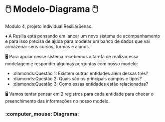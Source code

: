 # <h1>:computer_mouse: Modelo-Diagrama :computer_mouse:</h1>
Modulo 4, projeto individual Resilia/Senac.

:diamonds: A Resilia está pensando em lançar um novo sistema de acompanhamento e para isso precisa de ajuda para modelar um banco de dados que vai armazenar seus cursos, turmas e alunos.

:desktop_computer: Para apoiar nesse sistema recebemos a tarefa de realizar essa modelagem e responder algumas perguntas com nosso modelo:
<ul>
<li>:diamonds:Questão 1: Existem outras entidades além dessas três?</li>
<li>:diamonds:Questão 2: Quais são os principais campos e tipos?</li>
<li>:diamonds:Questão 3: Como essas entidades estão relacionadas?</li>
  </ul>

:desktop_computer: Vamos tentar pensar em 2 registros para cada entidade para checar o preenchimento das informações no nosso modelo.

<h3>:computer_mouse: Diagrama:</h3>


